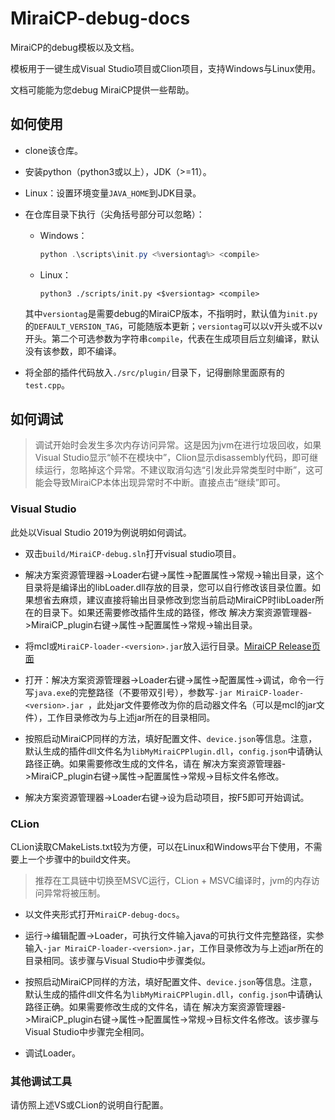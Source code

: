 # MiraiCP-debug-docs
MiraiCP的debug模板以及文档。

模板用于一键生成Visual Studio项目或Clion项目，支持Windows与Linux使用。

文档可能能为您debug MiraiCP提供一些帮助。

## 如何使用

* clone该仓库。

* 安装python（python3或以上），JDK（>=11）。

* Linux：设置环境变量`JAVA_HOME`到JDK目录。

* 在仓库目录下执行（尖角括号部分可以忽略）：

  * Windows：
  
    ```powershell
    python .\scripts\init.py <%versiontag%> <compile>
    ```
  
  * Linux：
  
    ```shell
    python3 ./scripts/init.py <$versiontag> <compile>
    ```
  
  其中`versiontag`是需要debug的MiraiCP版本，不指明时，默认值为`init.py`的`DEFAULT_VERSION_TAG`，可能随版本更新；`versiontag`可以以v开头或不以v开头。第二个可选参数为字符串`compile`，代表在生成项目后立刻编译，默认没有该参数，即不编译。

* 将全部的插件代码放入`./src/plugin/`目录下，记得删除里面原有的`test.cpp`。

## 如何调试

> 调试开始时会发生多次内存访问异常。这是因为jvm在进行垃圾回收，如果Visual Studio显示“帧不在模块中”，Clion显示disassembly代码，即可继续运行，忽略掉这个异常。不建议取消勾选“引发此异常类型时中断”，这可能会导致MiraiCP本体出现异常时不中断。直接点击“继续”即可。

### Visual Studio

此处以Visual Studio 2019为例说明如何调试。

* 双击`build/MiraiCP-debug.sln`打开visual studio项目。
* 解决方案资源管理器->Loader右键->属性->配置属性->常规->输出目录，这个目录将是编译出的libLoader.dll存放的目录，您可以自行修改该目录位置。如果想省去麻烦，建议直接将输出目录修改到您当前启动MiraiCP时libLoader所在的目录下。如果还需要修改插件生成的路径，修改 解决方案资源管理器->MiraiCP_plugin右键->属性->配置属性->常规->输出目录。
* 将mcl或`MiraiCP-loader-<version>.jar`放入运行目录。[MiraiCP Release页面](https://github.com/Nambers/MiraiCP/releases)
* 打开：解决方案资源管理器->Loader右键->属性->配置属性->调试，命令一行写`java.exe`的完整路径（不要带双引号），参数写`-jar MiraiCP-loader-<version>.jar `，此处jar文件要修改为你的启动器文件名（可以是mcl的jar文件），工作目录修改为与上述jar所在的目录相同。
* 按照启动MiraiCP同样的方法，填好配置文件、`device.json`等信息。注意，默认生成的插件dll文件名为`libMyMiraiCPPlugin.dll`，`config.json`中请确认路径正确。如果需要修改生成的文件名，请在 解决方案资源管理器->MiraiCP_plugin右键->属性->配置属性->常规->目标文件名修改。

* 解决方案资源管理器->Loader右键->设为启动项目，按F5即可开始调试。

### CLion

CLion读取CMakeLists.txt较为方便，可以在Linux和Windows平台下使用，不需要上一个步骤中的build文件夹。

> 推荐在工具链中切换至MSVC运行，CLion + MSVC编译时，jvm的内存访问异常将被压制。

* 以文件夹形式打开`MiraiCP-debug-docs`。
* 运行->编辑配置->Loader，可执行文件输入java的可执行文件完整路径，实参输入`-jar MiraiCP-loader-<version>.jar`，工作目录修改为与上述jar所在的目录相同。该步骤与Visual Studio中步骤类似。
* 按照启动MiraiCP同样的方法，填好配置文件、`device.json`等信息。注意，默认生成的插件dll文件名为`libMyMiraiCPPlugin.dll`，`config.json`中请确认路径正确。如果需要修改生成的文件名，请在 解决方案资源管理器->MiraiCP_plugin右键->属性->配置属性->常规->目标文件名修改。该步骤与Visual Studio中步骤完全相同。

* 调试Loader。

### 其他调试工具

请仿照上述VS或CLion的说明自行配置。

